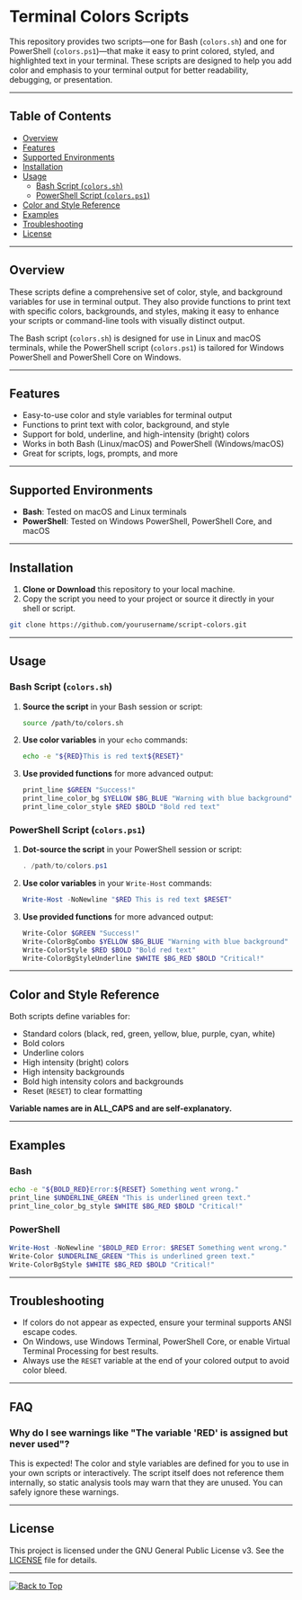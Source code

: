 # Terminal Colors Scripts

This repository provides two scripts—one for Bash (`colors.sh`) and one for PowerShell (`colors.ps1`)—that make it easy to print colored, styled, and highlighted text in your terminal. These scripts are designed to help you add color and emphasis to your terminal output for better readability, debugging, or presentation.

---

## Table of Contents

- [Overview](#overview)
- [Features](#features)
- [Supported Environments](#supported-environments)
- [Installation](#installation)
- [Usage](#usage)
  - [Bash Script (`colors.sh`)](#bash-script-colorssh)
  - [PowerShell Script (`colors.ps1`)](#powershell-script-colorsps1)
- [Color and Style Reference](#color-and-style-reference)
- [Examples](#examples)
- [Troubleshooting](#troubleshooting)
- [License](#license)

---

## Overview

These scripts define a comprehensive set of color, style, and background variables for use in terminal output. They also provide functions to print text with specific colors, backgrounds, and styles, making it easy to enhance your scripts or command-line tools with visually distinct output.

The Bash script (`colors.sh`) is designed for use in Linux and macOS terminals, while the PowerShell script (`colors.ps1`) is tailored for Windows PowerShell and PowerShell Core on Windows.

---

## Features

- Easy-to-use color and style variables for terminal output
- Functions to print text with color, background, and style
- Support for bold, underline, and high-intensity (bright) colors
- Works in both Bash (Linux/macOS) and PowerShell (Windows/macOS)
- Great for scripts, logs, prompts, and more

---

## Supported Environments

- **Bash**: Tested on macOS and Linux terminals
- **PowerShell**: Tested on Windows PowerShell, PowerShell Core, and macOS

---

## Installation

1. **Clone or Download** this repository to your local machine.
2. Copy the script you need to your project or source it directly in your shell or script.

```bash
git clone https://github.com/yourusername/script-colors.git
```

---

## Usage

### Bash Script (`colors.sh`)

1. **Source the script** in your Bash session or script:

   ```bash
   source /path/to/colors.sh
   ```

2. **Use color variables** in your `echo` commands:

   ```bash
   echo -e "${RED}This is red text${RESET}"
   ```

3. **Use provided functions** for more advanced output:

   ```bash
   print_line $GREEN "Success!"
   print_line_color_bg $YELLOW $BG_BLUE "Warning with blue background"
   print_line_color_style $RED $BOLD "Bold red text"
   ```

### PowerShell Script (`colors.ps1`)

1. **Dot-source the script** in your PowerShell session or script:

   ```powershell
   . /path/to/colors.ps1
   ```

2. **Use color variables** in your `Write-Host` commands:

   ```powershell
   Write-Host -NoNewline "$RED This is red text $RESET"
   ```

3. **Use provided functions** for more advanced output:

   ```powershell
   Write-Color $GREEN "Success!"
   Write-ColorBgCombo $YELLOW $BG_BLUE "Warning with blue background"
   Write-ColorStyle $RED $BOLD "Bold red text"
   Write-ColorBgStyleUnderline $WHITE $BG_RED $BOLD "Critical!"
   ```

---

## Color and Style Reference

Both scripts define variables for:

- Standard colors (black, red, green, yellow, blue, purple, cyan, white)
- Bold colors
- Underline colors
- High intensity (bright) colors
- High intensity backgrounds
- Bold high intensity colors and backgrounds
- Reset (`RESET`) to clear formatting

**Variable names are in ALL_CAPS and are self-explanatory.**

---

## Examples

### Bash

```bash
echo -e "${BOLD_RED}Error:${RESET} Something went wrong."
print_line $UNDERLINE_GREEN "This is underlined green text."
print_line_color_bg_style $WHITE $BG_RED $BOLD "Critical!"
```

### PowerShell

```powershell
Write-Host -NoNewline "$BOLD_RED Error: $RESET Something went wrong."
Write-Color $UNDERLINE_GREEN "This is underlined green text."
Write-ColorBgStyle $WHITE $BG_RED $BOLD "Critical!"
```

---

## Troubleshooting

- If colors do not appear as expected, ensure your terminal supports ANSI escape codes.
- On Windows, use Windows Terminal, PowerShell Core, or enable Virtual Terminal Processing for best results.
- Always use the `RESET` variable at the end of your colored output to avoid color bleed.

---

## FAQ

### Why do I see warnings like "The variable 'RED' is assigned but never used"?

This is expected! The color and style variables are defined for you to use in your own scripts or interactively. The script itself does not reference them internally, so static analysis tools may warn that they are unused. You can safely ignore these warnings.

---

## License

This project is licensed under the GNU General Public License v3. See the [LICENSE](LICENSE.md) file for details.

---
[![Back to Top](https://img.shields.io/badge/Back%20to%20Top-%E2%86%A9-blue?style=plastic&logo=github)](#terminal-colors-scripts)
